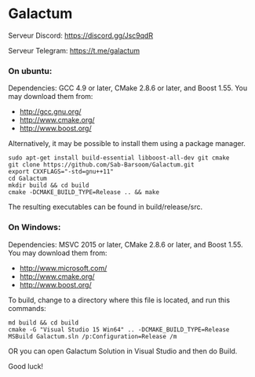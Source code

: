 # Galactum

Serveur Discord: https://discord.gg/Jsc9qdR

Serveur Telegram: https://t.me/galactum
 
### On ubuntu:

Dependencies: GCC 4.9 or later, CMake 2.8.6 or later, and Boost 1.55.
You may download them from:

* http://gcc.gnu.org/
* http://www.cmake.org/
* http://www.boost.org/

Alternatively, it may be possible to install them using a package manager.

```
sudo apt-get install build-essential libboost-all-dev git cmake
git clone https://github.com/Sab-Barsoom/Galactum.git
export CXXFLAGS="-std=gnu++11"
cd Galactum
mkdir build && cd build
cmake -DCMAKE_BUILD_TYPE=Release .. && make
```

The resulting executables can be found in build/release/src.


### On Windows:
Dependencies: MSVC 2015 or later, CMake 2.8.6 or later, and Boost 1.55. You may download them from:
* http://www.microsoft.com/
* http://www.cmake.org/
* http://www.boost.org/

To build, change to a directory where this file is located, and run this commands:

```
md build && cd build
cmake -G "Visual Studio 15 Win64" .. -DCMAKE_BUILD_TYPE=Release
MSBuild Galactum.sln /p:Configuration=Release /m
```
OR you can open Galactum Solution in Visual Studio and then do Build.

Good luck!
